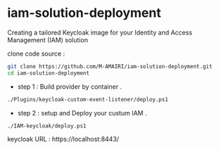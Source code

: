 # iam-solution-deployment
Creating a tailored Keycloak image for your Identity and Access Management (IAM) solution


clone code source :

```sh
git clone https://github.com/M-AMAIRI/iam-solution-deployment.git
cd iam-solution-deployment
```


- step 1 : Build provider by container .
```sh
./Plugins/keycloak-custom-event-listener/deploy.ps1
```

- step 2 : setup and Deploy your custum IAM .
```sh
./IAM-keycloak/deploy.ps1
```

keycloak URL : https://localhost:8443/
